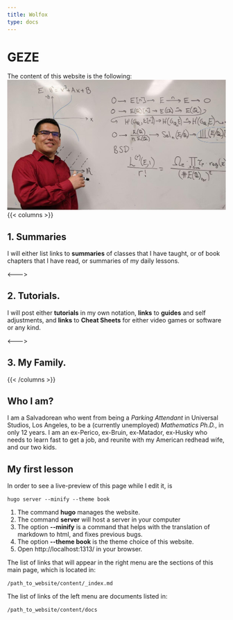 ```yaml
---
title: Wolfox
type: docs
---
```


# GEZE

The content of this website is the following:
![myself](./myself.jpg)
{{< columns >}}


## 1. Summaries 
I will either list links to 
__summaries__ of classes that I have taught,
or of book chapters that I have read,
or summaries of my daily lessons.

<--->
## 2. Tutorials.
I will post either __tutorials__ in my own notation,
**links** to __guides__ and self adjustments,
and **links** to __Cheat Sheets__ for either video games or software or any kind.


<--->
## 3. My Family. 

{{< /columns >}}


## Who I am?
I am a Salvadorean who went from being a _Parking Attendant_
in Universal Studios, Los Angeles,
to be a (currently unemployed) _Mathematics Ph.D._,
in only 12 years.
I am an ex-Perico, ex-Bruin, ex-Matador, ex-Husky 
who needs to learn fast to
get a job, and reunite with my American redhead wife,
and our two kids. 

## My first lesson
In order to see a live-preview of this page
while I edit it, is 
    
    hugo server --minify --theme book

1. The command **hugo** manages the website. 
2. The command **server** will host a server in your computer
3. The option **--minify** is a command that helps 
with the translation of markdown to html,
and fixes previous bugs.
4. The option **--theme book** is the theme choice of this website.
5. Open http://localhost:1313/ in your browser. 

The list of links that will appear 
in the right menu are the sections of 
this main page, which is located in:

    /path_to_website/content/_index.md

The list of links of the left menu
are documents listed in:

    /path_to_website/content/docs





